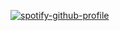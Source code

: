 [![spotify-github-profile](https://spotify-github-profile.kittinanx.com/api/view?uid=312k2hejrji76dyc7cggymrbju2m&cover_image=true&theme=spotify-embed&show_offline=false&background_color=121212&interchange=false&bar_color=c7340f&bar_color_cover=false&mode=dark)](https://spotify-github-profile.kittinanx.com/api/view?uid=312k2hejrji76dyc7cggymrbju2m&redirect=true)
